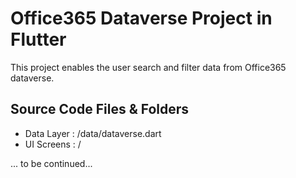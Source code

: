 # Office365 Dataverse Project in Flutter

This project enables the user search and filter data from Office365 dataverse. 

## Source Code Files & Folders

* Data Layer : /data/dataverse.dart
* UI Screens : /


... to be continued...
